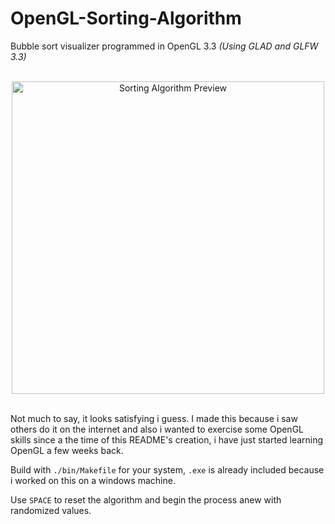 # OpenGL-Sorting-Algorithm
Bubble sort visualizer programmed in OpenGL 3.3 _(Using GLAD and GLFW 3.3)_

<br>

<!-- gif preview of app -->
<div align="center">
  <img src="./sortingAlgorithm.gif" alt="Sorting Algorithm Preview" width=500></img>
</div>

<br>

Not much to say, it looks satisfying i guess. I made this because i saw others do it on the internet and also i wanted to exercise some OpenGL skills since a the time of this README's creation, i have just started learning OpenGL a few weeks back.

Build with `./bin/Makefile` for your system, `.exe` is already included because i worked on this on a windows machine.

Use `SPACE` to reset the algorithm and begin the process anew with randomized values.
